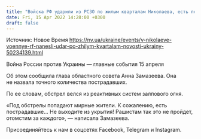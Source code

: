 ```yaml
---
title: "Войска РФ ударили из РСЗО по жилым кварталам Николаева, есть пострадавшие"
date: Fri, 15 Apr 2022 14:28:00 +0300
draft: false
---
```

Источник: Новое Время https://nv.ua/ukraine/events/v-nikolaeve-voennye-rf-nanesli-udar-po-zhilym-kvartalam-novosti-ukrainy-50234139.html


Война России против Украины — главные события 15 апреля

Об этом сообщила глава областного совета Анна Замазеева. Она не назвала точного количества пострадавших.

По ее словам, обстрел велся из реактивных систем залпового огня.

«Под обстрелы попадают мирные жители. К сожалению, есть пострадавшие… Не выходите из укрытия! Рашистам так это не пройдет, отомстим за каждого», — написала Замазеева.

Присоединяйтесь к нам в соцсетях Facebook, Telegram и Instagram.
